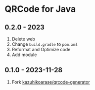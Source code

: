 # QRCode for Java

## 0.2.0 - 2023

1. Delete web
2. Change `build.gradle` to `pom.xml`
3. Reformat and Optimize code
4. Add module

## 0.1.0 - 2023-11-28

1. Fork [kazuhikoarase/qrcode-generator](https://github.com/kazuhikoarase/qrcode-generator)
